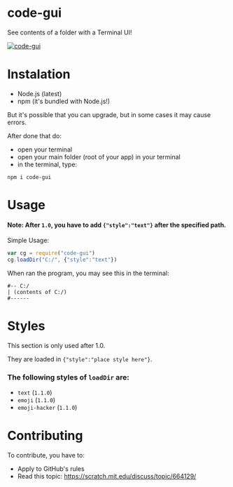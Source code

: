 # code-gui
See contents of a folder with a Terminal UI!

[![code-gui](https://snyk.io/advisor/npm-package/code-gui/badge.svg)](https://snyk.io/advisor/npm-package/code-gui)
# Instalation
 - Node.js (latest)
 - npm (it's bundled with Node.js!)
 
 But it's possible that you can upgrade, but in some cases it may cause errors.

 After done that do:
 
  - open your terminal
  - open your main folder (root of your app) in your terminal
  - in the terminal, type:
 ```console
 npm i code-gui
 ```
# Usage
#### Note: After ```1.0```, you have to add ```{"style":"text"}``` after the specified path.

Simple Usage:
```javascript
var cg = require("code-gui")
cg.loadDir("C:/", {"style":"text"})
```
When ran the program, you may see this in the terminal:
```console
#-- C:/
| (contents of C:/)
#------
```
# Styles
This section is only used after 1.0.

They are loaded in ```{"style":"place style here"}```.

### The following styles of ```loadDir``` are:
 - ```text``` (```1.1.0```)
 - ```emoji``` (```1.1.0```)
 - ```emoji-hacker``` (```1.1.0```)
# Contributing
To contribute, you have to:
 -  Apply to GitHub's rules
 - Read this topic: https://scratch.mit.edu/discuss/topic/664129/
